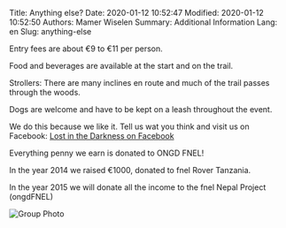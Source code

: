 Title: Anything else?
Date: 2020-01-12 10:52:47
Modified: 2020-01-12 10:52:50
Authors: Mamer Wiselen
Summary: Additional Information
Lang: en
Slug: anything-else


Entry fees are about €9 to €11 per person.

Food and beverages are available at the start and on the trail.

Strollers: There are many inclines en route and much of the trail passes
through the woods.

Dogs are welcome and have to be kept on a leash throughout the event.

We do this because we like it. Tell us wat you think and visit us on Facebook:
[Lost in the Darkness on
Facebook](https://www.facebook.com/pages/Lost-in-the-Darkness/320383008025958)

Everything penny we earn is donated to ONGD FNEL!

In the year 2014 we raised €1000, donated to fnel Rover Tanzania.

In the year 2015 we will donate all the income to the fnel Nepal Project
(ongdFNEL)

![Group Photo](/static/images/gruppefoto.jpg)
